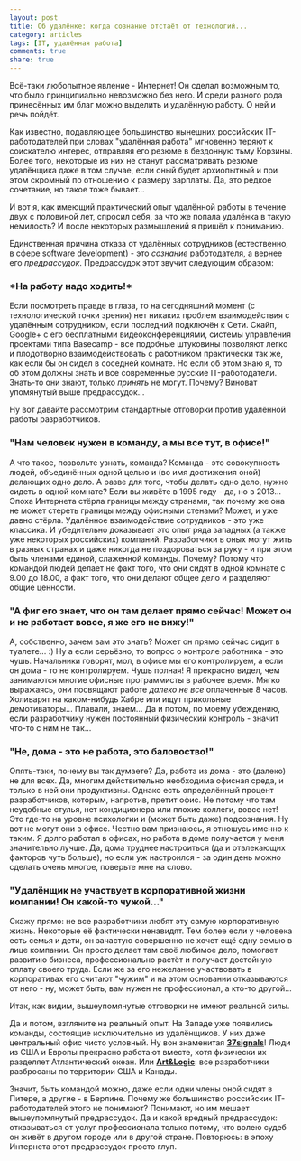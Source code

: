 ```yaml
---
layout: post
title: Об удалёнке: когда сознание отстаёт от технологий...
category: articles
tags: [IT, удалённая работа]
comments: true
share: true
---
```


Всё-таки любопытное явление - Интернет! Он сделал возможным то, что было принципиально невозможно без него. И среди разного рода принесённых им благ можно выделить и удалённую работу. О ней и речь пойдёт.

Как известно, подавляющее большинство нынешних российских IT-работодателей при словах "удалённая работа" мгновенно теряют к соискателю интерес, отправляя его резюме в бездонную тьму Корзины. Более того, некоторые из них не станут рассматривать резюме удалёнщика даже в том случае, если оный будет архиопытный и при этом скромный по отношению к размеру зарплаты. Да, это редкое сочетание, но такое тоже бывает... 

И вот я, как имеющий практический опыт удалённой работы в течение двух с половиной лет, спросил себя, за что же попала удалёнка в такую немилость? И после некоторых размышлений я пришёл к пониманию.

Единственная причина отказа от удалённых сотрудников (естественно, в сфере software development) - это *сознание* работодателя, а вернее его *предрассудок*. Предрассудок этот звучит следующим образом:

<h3>*На работу надо ходить!*</h3>

Если посмотреть правде в глаза, то на сегодняшний момент (с технологической точки зрения) нет никаких проблем взаимодействия с удалённым сотрудником, если последний подключён к Сети. Скайп, Google+ с его бесплатными видеоконференциями, системы управления проектами типа Basecamp - все подобные штуковины позволяют легко и плодотворно взаимодействовать с работником практически так же, как если бы он сидел в соседней комнате. Но если об этом знаю я, то об этом должны знать и все современные русские IT-работодатели. Знать-то они знают, только *принять* не могут. Почему? Виноват упомянутый выше предрассудок...

Ну вот давайте рассмотрим стандартные отговорки против удалённой работы разработчиков.

<h3>"Нам человек нужен в команду, а мы все тут, в офисе!"</h3>

А что такое, позвольте узнать, команда? Команда - это совокупность людей, объединённых одной целью и (во имя достижения оной) делающих одно дело. А разве для того, чтобы делать одно дело, нужно сидеть в одной комнате? Если вы живёте в 1995 году - да, но в 2013... Эпоха Интернета стёрла границы между странами, так почему же она не может стереть границы между офисными стенами? Может, и уже давно стёрла. Удалённое взаимодействие сотрудников - это уже классика. И убедительно доказывает это опыт ряда западных (а также уже некоторых российских) компаний. Разработчики в оных могут жить в разных странах и даже никогда не поздороваться за руку - и при этом быть членами единой, слаженной команды. Почему? Потому что командой людей делает не факт того, что они сидят в одной комнате с 9.00 до 18.00, а факт того, что они делают общее дело и разделяют общие ценности.

<h3>"А фиг его знает, что он там делает прямо сейчас! Может он и не работает вовсе, я же его не вижу!"</h3>

А, собственно, зачем вам это знать? Может он прямо сейчас сидит в туалете... :) Ну а если серьёзно, то вопрос о контроле работника - это чушь. Начальники говорят, мол, в офисе мы его контролируем, а если он дома - то не контролируем. Чушь полная! Я прекрасно видел, чем занимаются многие офисные программисты в рабочее время. Мягко выражаясь, они посвящают работе *далеко не все* оплаченные 8 часов. Холиварят на каком-нибудь Хабре или ищут прикольные демотиваторы... Плавали, знаем... Да и потом, по моему убеждению, если разработчику нужен постоянный физический контроль - значит что-то с ним не так...

<h3>"Не, дома - это не работа, это баловоство!"</h3>

Опять-таки, почему вы так думаете? Да, работа из дома - это (далеко) не для всех. Да, многим действительно необходима офисная среда, и только в ней они продуктивны. Однако есть определённый процент разработчиков, которым, напротив, претит офис. Не потому что там неудобные стулья, нет кондиционера или плохие коллеги, вовсе нет! Это где-то на уровне психологии и (может быть даже) подсознания. Ну вот не могут они в офисе. Честно вам признаюсь, я отношусь именно к таким. Я долго работал в офисах, но работа в доме получается у меня значительно лучше. Да, дома труднее настроиться (да и отвлекающих факторов чуть больше), но если уж настроился - за один день можно сделать очень многое, поверьте мне на слово.

<h3>"Удалёнщик не участвует в корпоративной жизни компании! Он какой-то чужой..."</h3>

Скажу прямо: не все разработчики любят эту самую корпоративную жизнь. Некоторые её фактически ненавидят. Тем более если у человека есть семья и дети, он зачастую совершенно не хочет ещё одну семью в лице компании. Он просто делает там своё любимое дело, помогает развитию бизнеса, профессионально растёт и получает достойную оплату своего труда. Если же за его нежелание участвовать в корпоративах его считают "чужим" и на этом основании отказываются от него - ну, может быть, вам нужен не профессионал, а кто-то другой...

Итак, как видим, вышеупомянутые отговорки не имеют реальной силы.

Да и потом, взгляните на реальный опыт. На Западе уже появились команды, состоящие исключительно из удалёнщиков. У них даже центральный офис чисто условный. Ну вон знаменитая **<a href="http://37signals.com/">37signals</a>**! Люди из США и Европы прекрасно работают вместе, хотя физически их разделяет Атлантический океан. Или **<a href="http://www.artlogic.com/">Art&Logic</a>**: все разработчики разбросаны по территории США и Канады.

Значит, быть командой можно, даже если одни члены оной сидят в Питере, а другие - в Берлине. Почему же большинство российских IT-работодателей этого не понимают? Понимают, но им мешает вышеупомянутый предрассудок. Да и какой вредный предрассудок: отказываться от услуг профессионала только потому, что волею судеб он живёт в другом городе или в другой стране. Повторюсь: в эпоху Интернета этот предрассудок просто глуп.
